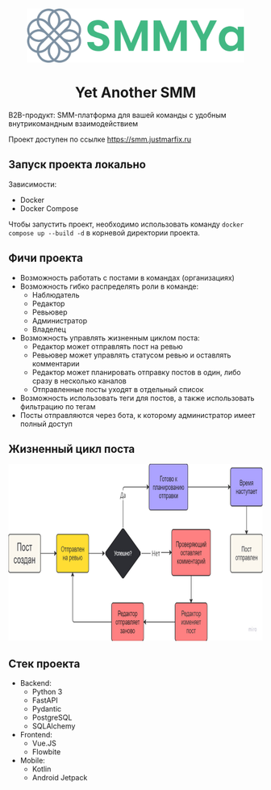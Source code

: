 <br />
<p align="center">
  <a href="https://github.com/Central-University-IT-prod/PROD-yet-another-common">
    <img src="images/logo.png" alt="Logo" width="430" >
  </a>

  <h1 align="center">Yet Another SMM</h1>
</p>

B2B-продукт: SMM-платформа для вашей команды с удобным внутрикомандным взаимодействием

Проект доступен по ссылке https://smm.justmarfix.ru

## Запуск проекта локально
Зависимости:
- Docker
- Docker Compose

Чтобы запустить проект, необходимо использовать команду `docker compose up --build -d` в корневой директории проекта.

## Фичи проекта
- Возможность работать с постами в командах (организациях)
- Возможность гибко распределять роли в команде:
  - Наблюдатель
  - Редактор
  - Ревьювер
  - Администратор
  - Владелец
- Возможность управлять жизненным циклом поста:
  - Редактор может отправлять пост на ревью
  - Ревьювер может управлять статусом ревью и оставлять комментарии
  - Редактор может планировать отправку постов в один, либо сразу в несколько каналов
  - Отправленные посты уходят в отдельный список
- Возможность использовать теги для постов, а также использовать фильтрацию по тегам
- Посты отправляются через бота, к которому администратор имеет полный доступ

## Жизненный цикл поста
<p align="center">
  <a href="https://github.com/Central-University-IT-prod/PROD-yet-another-common">
    <img src="images/post_live_cycle.png" alt="Logo" width="1280" height="350">
  </a>
</p>

## Стек проекта
- Backend:
  - Python 3
  - FastAPI
  - Pydantic
  - PostgreSQL
  - SQLAlchemy
- Frontend:
  - Vue.JS
  - Flowbite
- Mobile:
  - Kotlin
  - Android Jetpack
